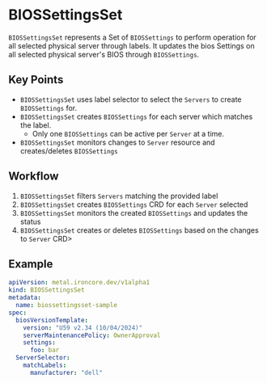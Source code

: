 # BIOSSettingsSet

`BIOSSettingsSet` represents a Set of `BIOSSettings` to perform operation for all selected physical server through labels. It updates the bios Settings on all selected physical server's BIOS through `BIOSSettings`. 

## Key Points

- `BIOSSettingsSet` uses label selector to select the `Servers` to create `BIOSSettings` for.
- `BIOSSettingsSet` creates `BIOSSettings` for each server which matches the label.
    - Only one `BIOSSettings` can be active per `Server` at a time. 
- `BIOSSettingsSet` monitors changes to `Server` resource and creates/deletes `BIOSSettings`

## Workflow

1. `BIOSSettingsSet` filters `Servers` matching the provided label
2. `BIOSSettingsSet` creates `BIOSSettings` CRD for each `Server` selected
3. `BIOSSettingsSet` monitors the created `BIOSSettings` and updates the status
4. `BIOSSettingsSet` creates or deletes `BIOSSettings` based on the changes to `Server` CRD>

## Example

```yaml
apiVersion: metal.ironcore.dev/v1alpha1
kind: BIOSSettingsSet
metadata:
  name: biossettingsset-sample
spec:
  biosVersionTemplate:
    version: "U59 v2.34 (10/04/2024)"
    serverMaintenancePolicy: OwnerApproval
    settings:
      foo: bar
  ServerSelector:
    matchLabels: 
      manufacturer: "dell"
```
